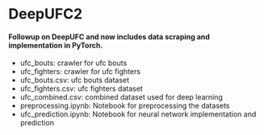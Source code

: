 # DeepUFC2
#### Followup on DeepUFC and now includes data scraping and implementation in PyTorch.

- ufc_bouts: crawler for ufc bouts  
- ufc_fighters: crawler for ufc fighters  
- ufc_bouts.csv: ufc bouts dataset  
- ufc_fighters.csv: ufc fighters dataset  
- ufc_combined.csv: combined dataset used for deep learning  
- preprocessing.ipynb: Notebook for preprocessing the datasets  
- ufc_prediction.ipynb: Notebook for neural network implementation and prediction

